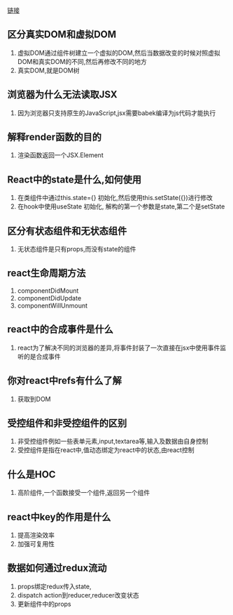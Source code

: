 [链接](https://juejin.im/post/5c989ea76fb9a070ad504cd8#heading-28)

## 区分真实DOM和虚拟DOM

1. 虚拟DOM通过组件树建立一个虚拟的DOM,然后当数据改变的时候对照虚拟DOM和真实DOM的不同,然后再修改不同的地方
2. 真实DOM,就是DOM树

## 浏览器为什么无法读取JSX

1. 因为浏览器只支持原生的JavaScript,jsx需要babek编译为js代码才能执行

## 解释render函数的目的

1. 渲染函数返回一个JSX.Element

## React中的state是什么,如何使用

1. 在类组件中通过this.state={} 初始化,然后使用this.setState({})进行修改
2. 在hook中使用useState 初始化, 解构的第一个参数是state,第二个是setState

## 区分有状态组件和无状态组件

1. 无状态组件是只有props,而没有state的组件

## react生命周期方法

1. componentDidMount
2. componentDidUpdate
3. componentWillUnmount

## react中的合成事件是什么

1. react为了解决不同的浏览器的差异,将事件封装了一次直接在jsx中使用事件监听的是合成事件

## 你对react中refs有什么了解

1. 获取到DOM

## 受控组件和非受控组件的区别

1. 非受控组件例如一些表单元素,input,textarea等,输入及数据由自身控制
2. 受控组件是指在react中,值动态绑定为react中的状态,由react控制

## 什么是HOC

1. 高阶组件,一个函数接受一个组件,返回另一个组件 

## react中key的作用是什么

1. 提高渲染效率
2. 加强可复用性

## 数据如何通过redux流动

1. props绑定redux传入state,
2. dispatch action到reducer,reducer改变状态
3. 更新组件中的props

